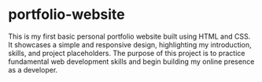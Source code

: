 # portfolio-website
This is my first basic personal portfolio website built using HTML and CSS. It showcases a simple and responsive design, highlighting my introduction, skills, and project placeholders. The purpose of this project is to practice fundamental web development skills and begin building my online presence as a developer.
